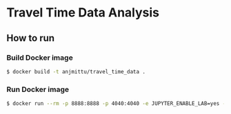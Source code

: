 # Travel Time Data Analysis

## How to run

### Build Docker image
```bash
$ docker build -t anjmittu/travel_time_data .
```

### Run Docker image
```bash
$ docker run --rm -p 8888:8888 -p 4040:4040 -e JUPYTER_ENABLE_LAB=yes -v `pwd`:/home/jovyan/ anjmittu/travel_time_data
```
